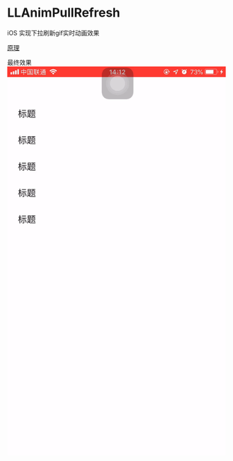 # LLAnimPullRefresh
iOS 实现下拉刷新gif实时动画效果

[原理](https://blog.csdn.net/lin371800993/article/details/86982513)

最终效果
![image](https://github.com/dasibingou/LLAnimPullRefresh/blob/master/ProjectImage/aaa.gif)
